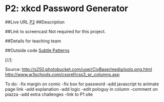 
# P2: xkcd Password Generator
##Live URL
[P2]
##Description


##Link to screencast
Not required for this project.

##Details for teaching team


##Outside code
[Subtle Patterns]

[//]:

[P2]: <http://p2.danaevernden.com>
[Subtle Patterns]: <http://subtlepatterns.com/>



Source:
http://s250.photobucket.com/user/CivBase/media/polo.png.html
http://www.w3schools.com/cssref/css3_pr_columns.asp

To do:
-fix margin on comic
-fix box for password
-add javascript to animate page link
-add explanation
-add logic
-edit pologuy in column
-comment on piazza
-add extra challenges
-link to P1 site
